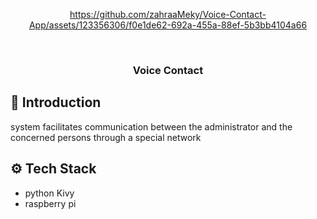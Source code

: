 <div align="center">


https://github.com/zahraaMeky/Voice-Contact-App/assets/123356306/f0e1de62-692a-455a-88ef-5b3bb4104a66


<br/>
  <h3 align="center">Voice Contact</h3>

</div>

<div align="left">
  
## <a name="introduction">🤖 Introduction</a>

system facilitates communication between the administrator and the concerned persons through a special network 

## <a name="tech-stack">⚙️ Tech Stack</a>

- python Kivy
- raspberry pi 

</div>
